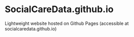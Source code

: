 # SocialCareData.github.io
Lightweight website hosted on Github Pages (accessible at socialcaredata.github.io)
